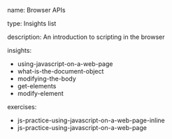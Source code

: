 name: Browser APIs

type: Insights list

description: An introduction to scripting in the browser

insights:
  - using-javascript-on-a-web-page
  - what-is-the-document-object
  - modifying-the-body
  - get-elements
  - modify-element

exercises:
  - js-practice-using-javascript-on-a-web-page-inline
  - js-practice-using-javascript-on-a-web-page
